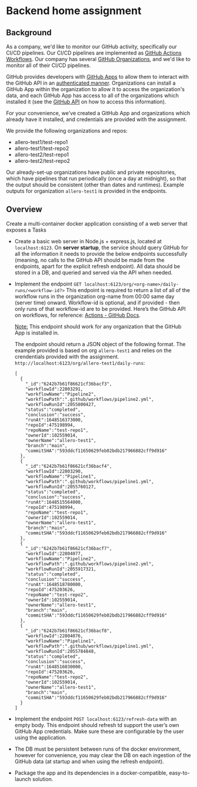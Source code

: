 # Backend home assignment
## Background
As a company, we'd like to monitor our GitHub activity, specifically our CI/CD pipelines.
Our CI/CD pipelines are implemented as [GitHub Actions Workflows](https://github.com/features/actions). Our company has several [GitHub Organizations](https://docs.github.com/en/organizations/collaborating-with-groups-in-organizations/about-organizations), and we'd like to monitor all of their CI/CD pipelines.

GitHub provides developers with [GitHub Apps](https://docs.github.com/en/developers/apps/building-github-apps/creating-a-github-app) to allow them to interact with the GitHub API in an [authenticated manner](https://docs.github.com/en/developers/apps/building-github-apps/authenticating-with-github-apps). Organizations can install a GitHub App within the organization to allow it to access the organization's data, and each GitHub App has access to all of the organizations which installed it (see the [GitHub API](https://docs.github.com/en/rest/reference/apps#list-installations-for-the-authenticated-app) on how to access this information).

For your convenience, we've created a GitHub App and organizations which already have it installed, and credentials are provided with the assignment.

We provide the following organizations and repos:
* allero-test1/test-repo1
* allero-test1/test-repo2
* allero-test2/test-repo1
* allero-test2/test-repo2

Our already-set-up organizations have public and private repositories, which have pipelines that run periodically (once a day at midnight), so that the output should be consistent (other than dates and runtimes). Example outputs for organization `allero-test1` is provided in the endpoints.
## Overview
Create a multi-container docker application consisting of a web server that exposes a  Tasks
* Create a basic web server in Node.js + express.js, located at `localhost:6123`. On **server startup**, the service should query GitHub for all the information it needs to provide the below endpoints successfully (meaning, no calls to the GitHub API should be made from the endpoints, apart for the explicit refresh endpoint).
All data should be stored in a DB, and queried and served via the API when needed.
* Implement the endpoint `GET localhost:6123/org/<org-name>/daily-runs/<workflow-id?>`
This endpoint is required to return a list of all of the workflow runs in the organization org-name from 00:00 same day (server time) onward. Workflow-id is optional, and if provided - then only runs of that workflow-id are to be provided.
Here’s the GitHub API on workflows, for reference: [Actions - GitHub Docs](https://docs.github.com/en/rest/reference/actions#workflows).

  <u>Note:</u> This endpoint should work for any organization that the GitHub App is installed in.

  The endpoint should return a JSON object of the following format. The example provided is based on org `allero-test1` and relies on the crendentials provided with the assignment. `http://localhost:6123/org/allero-test1/daily-runs`:
  ```
  [
    {
      "_id":"6242b7b61f86621cf36bacf3",
      "workflowId":22803291,
      "workflowName":"Pipeline2",
      "workflowPath":".github/workflows/pipeline2.yml",
      "workflowRunId":2055800427,
      "status":"completed",
      "conclusion":"success",
      "runAt":1648516373000,
      "repoId":475198994,
      "repoName":"test-repo1",
      "ownerId":102559014,
      "ownerName":"allero-test1",
      "branch":"main",
      "commitSHA":"593ddcf11650629feb02bdb217966882cff9d916"
    },
    {
      "_id":"6242b7b61f86621cf36bacf4",
      "workflowId":22803290,
      "workflowName":"Pipeline1",
      "workflowPath":".github/workflows/pipeline1.yml",
      "workflowRunId":2055760127,
      "status":"completed",
      "conclusion":"success",
      "runAt":1648515564000,
      "repoId":475198994,
      "repoName":"test-repo1",
      "ownerId":102559014,
      "ownerName":"allero-test1",
      "branch":"main",
      "commitSHA":"593ddcf11650629feb02bdb217966882cff9d916"
    },
    {
      "_id":"6242b7b61f86621cf36bacf7",
      "workflowId":22804077,
      "workflowName":"Pipeline2",
      "workflowPath":".github/workflows/pipeline2.yml",
      "workflowRunId":2055917321,
      "status":"completed",
      "conclusion":"success",
      "runAt":1648518780000,
      "repoId":475203626,
      "repoName":"test-repo2",
      "ownerId":102559014,
      "ownerName":"allero-test1",
      "branch":"main",
      "commitSHA":"593ddcf11650629feb02bdb217966882cff9d916"
    },
    {
      "_id":"6242b7b61f86621cf36bacf8",
      "workflowId":22804076,
      "workflowName":"Pipeline1",
      "workflowPath":".github/workflows/pipeline1.yml",
      "workflowRunId":2055784848,
      "status":"completed",
      "conclusion":"success",
      "runAt":1648516030000,
      "repoId":475203626,
      "repoName":"test-repo2",
      "ownerId":102559014,
      "ownerName":"allero-test1",
      "branch":"main",
      "commitSHA":"593ddcf11650629feb02bdb217966882cff9d916"
    }
  ]
  ```
* Implement the endpoint `POST localhost:6123/refresh-data` with an empty body.
This endpoint should refresh td support the user’s own GitHub App credentials. Make sure these are configurable by the user using the application.
* The DB must be persistent between runs of the docker environment, however for convenience, you may clear the DB on each ingestion of the GitHub data (at startup and when using the refresh endpoint).
* Package the app and its dependencies in a docker-compatible, easy-to-launch solution.
